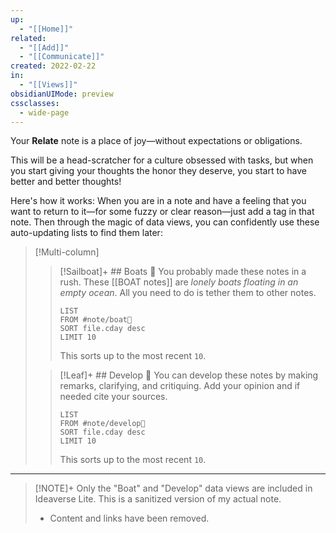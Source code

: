```yaml
---
up:
  - "[[Home]]"
related:
  - "[[Add]]"
  - "[[Communicate]]"
created: 2022-02-22
in:
  - "[[Views]]"
obsidianUIMode: preview
cssclasses:
  - wide-page
---
```


Your **Relate** note is a place of joy—without expectations or obligations.

This will be a head-scratcher for a culture obsessed with tasks, but when you start giving your thoughts the honor they deserve, you start to have better and better thoughts!

Here's how it works: When you are in a note and have a feeling that you want to return to it—for some fuzzy or clear reason—just add a tag in that note. Then through the magic of data views, you can confidently use these auto-updating lists to find them later:

> [!Multi-column]
>
> > [!Sailboat]+ ## Boats 🚤
> > You probably made these notes in a rush. These [[BOAT notes]] are _lonely boats floating in an empty ocean_. All you need to do is tether them to other notes.
> >
> > ```dataview
> > LIST
> > FROM #note/boat🚤
> > SORT file.cday desc
> > LIMIT 10
> > ```
> >
> > This sorts up to the most recent `10`.
>
> > [!Leaf]+ ## Develop 🍃
> > You can develop these notes by making remarks, clarifying, and critiquing. Add your opinion and if needed cite your sources.
> >
> > ```dataview
> > LIST
> > FROM #note/develop🍃
> > SORT file.cday desc
> > LIMIT 10
> > ```
> >
> > This sorts up to the most recent `10`.

---

> [!NOTE]+ Only the "Boat" and "Develop" data views are included in Ideaverse Lite.
> This is a sanitized version of my actual note.
>
> - Content and links have been removed.
